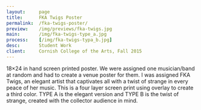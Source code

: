 ```yaml
---
layout:     page
title:      FKA Twigs Poster
permalink:  /fka-twigs-poster/
preview:    /img/previews/fka-twigs.jpg
main:       /img/fka-twigs-type_a.jpg
process:    [/img/fka-twigs-typa_b.jpg]
desc:       Student Work
client:     Cornish College of the Arts, Fall 2015
---
```


18×24 in hand screen printed poster. We were assigned one musician/band at random and had to create a venue poster for them. I was assigned FKA Twigs, an elegant artist that captivates all with a twist of strange in every peace of her music. This is a four layer screen print using overlay to create a third color. TYPE A is the elegant version and TYPE B is the twist of strange, created with the collector audience in mind.
